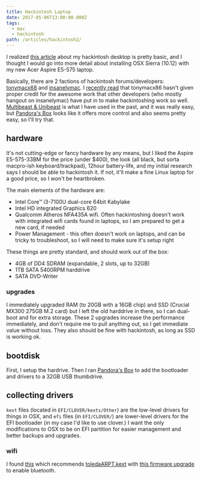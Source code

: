 ```yaml
---
title: Hackintosh Laptop
date: 2017-05-06T13:00:00.000Z
tags:
  - mac
  - hackintosh
path: /articles/hackintosh2/
---
```


I realized [this article](/articles/hackintosh/) about my hackintosh desktop is pretty basic, and I thought I would go into more detail about installing OSX Sierra (10.12) with my new Acer Aspire E5-575 laptop.

Basically, there are 2 factions of hackintosh forums/developers: [tonymacx68](https://www.tonymacx86.com) and [insanelymac](http://www.insanelymac.com). I [recently read](http://prasys.info/2011/01/tonymac-seriously/) that tonymacx86 hasn't given proper credit for the awesome work that other developers (who mostly hangout on insanelymac) have put in to make hackintoshing work so well. [Multibeast & Unibeast](https://www.tonymacx86.com/resources/categories/tonymacx86-downloads.3/) is what I have used in the past, and it was really easy, but [Pandora's Box](http://www.insanelymac.com/forum/files/file/11-pandoras-box-os-x-installer/) looks like it offers more control and also seems pretty easy, so I'll try that.

## hardware

It's not cutting-edge or fancy hardware by any means, but I liked the Aspire E5-575-33BM for the price (under $400), the look (all black, but sorta macpro-ish keyboard/trackpad), 12hour battery-life, and my initial research says I should be able to hackintosh it. If not, it'll make a fine Linux laptop for a good price, so I won't be heartbroken.

The main elements of the hardware are:

* Intel Core™ i3-7100U dual-core 64bit Kabylake
* Intel HD integrated Graphics 620
* Qualcomm Atheros NFA435A wifi. Often hackintoshing doesn't work with integrated wifi cards found in laptops, so I am prepared to get a new card, if needed
* Power Management - this often doesn't work on laptops, and can be tricky to troubleshoot, so I will need to make sure it's setup right

These things are pretty standard, and should work out of the box:

* 4GB of DD4 SDRAM (expandable, 2 slots, up to 32GB)
* 1TB SATA 5400RPM harddrive
* SATA DVD-Writer

### upgrades

I immediately upgraded RAM (to 20GB with a 16GB chip) and SSD (Crucial MX300 275GB M.2 card) but I left the old harddrive in there, so I can dual-boot and for extra storage. These 2 upgrades increase the performance immediately, and don't require me to pull anything out, so I get immediate value without loss. They also should be fine with hackintosh, as long as SSD is working ok.

## bootdisk

First, I setup the hardrive. Then I ran [Pandora's Box](http://www.insanelymac.com/forum/files/file/11-pandoras-box-os-x-installer/) to add the bootloader and drivers to a 32GB USB thumbdrive.

## collecting drivers

`kext` files (located in `EFI/CLOVER/kexts/Other`) are the low-level drivers for things in OSX, and `efi` files (in `EFI/CLOVER/`) are lower-level drivers for the EFI bootloader (in my case I'd like to use clover.) I want the only modifications to OSX to be on EFI partition for easier management and better backups and upgrades.

### wifi

I found [this](https://www.tonymacx86.com/threads/compatibility-wifi-atheros-ar5b195-on-yosemite.156527/) which recommends [toledaARPT.kext](https://www.tonymacx86.com/threads/guide-airport-pcie-half-mini-v2.104850/) with [this firmware upgrade](https://github.com/RehabMan/OS-X-Atheros-3k-Firmware) to enable bluetooth.
